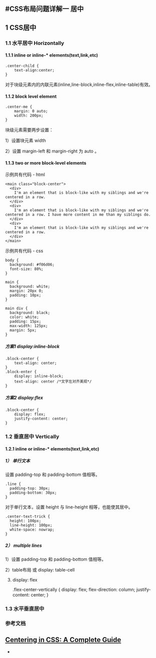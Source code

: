 #CSS布局问题详解一 居中
---
## 1 CSS居中

### 1.1 水平居中 Horizontally
#### 1.1.1 inline or inline-* elements(text,link,etc)
	.center-child {
		text-align:center;
	}
对于块级元素内的内联元素(inline,line-block,inline-flex,inline-table)有效。

#### 1.1.2	block level element
	.center-me {
		margin: 0 auto;
		width: 200px;
	}
块级元素需要两步设置：

1）设置块元素 width

2）设置 margin-left 和 margin-right 为 auto 。

#### 1.1.3 two or more block-level elements
示例共有代码 - html

	<main class="block-center">
	  <div>
	    I'm an element that is block-like with my siblings and we're centered in a row.
	  </div>
	  <div>
	    I'm an element that is block-like with my siblings and we're centered in a row. I have more content in me than my siblings do.
	  </div>
	  <div>
	    I'm an element that is block-like with my siblings and we're centered in a row.
	  </div>
	</main>

示例共有代码 - css

	body {
	  background: #f06d06;
	  font-size: 80%;
	}
	
	main {
	  background: white;
	  margin: 20px 0;
	  padding: 10px;
	}
	
	main div {
	  background: black;
	  color: white;
	  padding: 15px;
	  max-width: 125px;
	  margin: 5px;
	}

##### 方案1 display:inline-block
	.block-center {
		text-align: center;
	}
	.block-enter {
		display: inline-block;
		text-align: center /*文字左对齐美观*/
	}
##### 方案2 display:flex
	.block-center {
		display: flex;
		justify-content: center;
	}

### 1.2 垂直居中 Vertically
#### 1.2.1 inline or inline-* elements(text,link,etc)
##### 1） 单行文本
设置 padding-top 和 padding-bottom 值相等。

	.line {
	  padding-top: 30px;
	  padding-bottom: 30px;
	}

对于单行文本，设置 height 与 line-height 相等，也能使其居中。

	.center-text-trick {
	  height: 100px;
	  line-height: 100px;
	  white-space: nowrap;
	}

##### 2） multiple lines
1）设置 padding-top 和 padding-bottom 值相等。

2）table布局 或 display: table-cell

3) display: flex

	.flex-center-vertically {
		display: flex;
		flex-direction: column;
		justify-content: center;
	}

### 1.3 水平垂直居中

### 参考文档
[Centering in CSS: A Complete Guide](https://css-tricks.com/centering-css-complete-guide/)
---
-